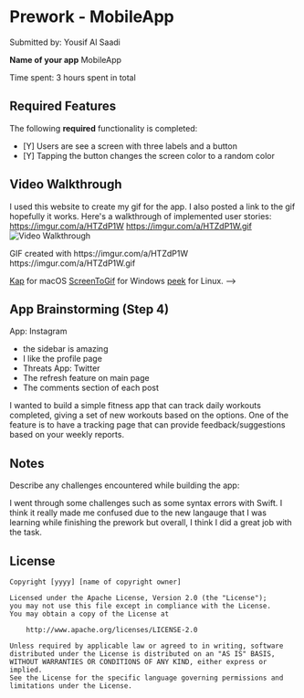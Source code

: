 # Prework - MobileApp

Submitted by: Yousif Al Saadi

**Name of your app** MobileApp

Time spent: 3 hours spent in total

## Required Features

The following **required** functionality is completed:

- [Y] Users are see a screen with three labels and a button
- [Y] Tapping the button changes the screen color to a random color
 
## Video Walkthrough
I used this website to create my gif for the app. I also posted a link to the gif hopefully it works. 
Here's a walkthrough of implemented user stories:
https://imgur.com/a/HTZdP1W
https://imgur.com/a/HTZdP1W.gif
<img src='http://i.imgur.com/link/to/your/gif/file.gif' title='Video Walkthrough' width='' alt='Video Walkthrough' />

<GIF used:>
GIF created with https://imgur.com/a/HTZdP1W
https://imgur.com/a/HTZdP1W.gif

[Kap](https://getkap.co/) for macOS
[ScreenToGif](https://www.screentogif.com/) for Windows
[peek](https://github.com/phw/peek) for Linux. -->

## App Brainstorming (Step 4)
App: Instagram
- the sidebar is amazing
- I like the profile page
- Threats
App: Twitter
- The refresh feature on main page
- The comments section of each post

I wanted to build a simple fitness app that can track daily workouts completed, giving a set of new workouts based on the options. 
One of the feature is to have a tracking page that can provide feedback/suggestions based on your weekly reports. 
## Notes

Describe any challenges encountered while building the app:

I went through some challenges such as some syntax errors with Swift. I think it really made me confused due to the new langauge that I was learning while finishing the prework but overall, I think I did a great job with the task. 

## License

    Copyright [yyyy] [name of copyright owner]

    Licensed under the Apache License, Version 2.0 (the "License");
    you may not use this file except in compliance with the License.
    You may obtain a copy of the License at

        http://www.apache.org/licenses/LICENSE-2.0

    Unless required by applicable law or agreed to in writing, software
    distributed under the License is distributed on an "AS IS" BASIS,
    WITHOUT WARRANTIES OR CONDITIONS OF ANY KIND, either express or implied.
    See the License for the specific language governing permissions and
    limitations under the License.

